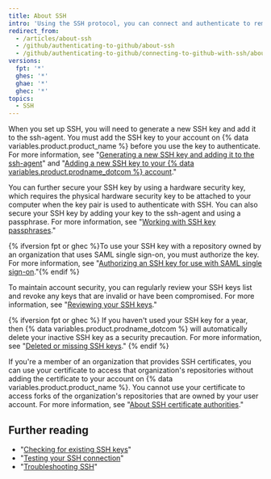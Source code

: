 ```yaml
---
title: About SSH
intro: 'Using the SSH protocol, you can connect and authenticate to remote servers and services. With SSH keys, you can connect to {% data variables.product.product_name %} without supplying your username and personal access token at each visit.'
redirect_from:
  - /articles/about-ssh
  - /github/authenticating-to-github/about-ssh
  - /github/authenticating-to-github/connecting-to-github-with-ssh/about-ssh
versions:
  fpt: '*'
  ghes: '*'
  ghae: '*'
  ghec: '*'
topics:
  - SSH
---
```

When you set up SSH, you will need to generate a new SSH key and add it to the ssh-agent. You must add the SSH key to your account on {% data variables.product.product_name %} before you use the key to authenticate. For more information, see "[Generating a new SSH key and adding it to the ssh-agent](/github/authenticating-to-github/generating-a-new-ssh-key-and-adding-it-to-the-ssh-agent)" and "[Adding a new SSH key to your {% data variables.product.prodname_dotcom %} account](/github/authenticating-to-github/adding-a-new-ssh-key-to-your-github-account)."

You can further secure your SSH key by using a hardware security key, which requires the physical hardware security key to be attached to your computer when the key pair is used to authenticate with SSH. You can also secure your SSH key by adding your key to the ssh-agent and using a passphrase. For more information, see "[Working with SSH key passphrases](/github/authenticating-to-github/working-with-ssh-key-passphrases)."

{% ifversion fpt or ghec %}To use your SSH key with a repository owned by an organization that uses SAML single sign-on, you must authorize the key. For more information, see "[Authorizing an SSH key for use with SAML single sign-on](/articles/authorizing-an-ssh-key-for-use-with-saml-single-sign-on)."{% endif %}

To maintain account security, you can regularly review your SSH keys list and revoke any keys that are invalid or have been compromised. For more information, see "[Reviewing your SSH keys](/github/authenticating-to-github/reviewing-your-ssh-keys)."

{% ifversion fpt or ghec %}
If you haven't used your SSH key for a year, then {% data variables.product.prodname_dotcom %} will automatically delete your inactive SSH key as a security precaution. For more information, see "[Deleted or missing SSH keys](/articles/deleted-or-missing-ssh-keys)."
{% endif %}

If you're a member of an organization that provides SSH certificates, you can use your certificate to access that organization's repositories without adding the certificate to your account on {% data variables.product.product_name %}. You cannot use your certificate to access forks of the organization's repositories that are owned by your user account. For more information, see "[About SSH certificate authorities](/articles/about-ssh-certificate-authorities)."

## Further reading

- "[Checking for existing SSH keys](/articles/checking-for-existing-ssh-keys)"
- "[Testing your SSH connection](/articles/testing-your-ssh-connection)"
- "[Troubleshooting SSH](/articles/troubleshooting-ssh)"
